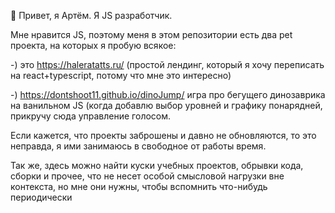 👋 Привет, я Артём. Я JS разработчик.

Мне нравится JS, поэтому меня в этом репозитории есть два pet проекта, на которых я пробую всякое:

-) это https://haleratatts.ru/ (простой лендинг, который я хочу переписать на react+typescript, потому что мне это интересно) 

-) https://dontshoot11.github.io/dinoJump/ игра про бегущего динозаврика на ванильном JS (когда добавлю выбор уровней и графику понарядней, прикручу сюда управление голосом.

Если кажется, что проекты заброшены и давно не обновляются, то это неправда, я ими занимаюсь в свободное от работы время.

Так же, здесь можно найти куски учебных проектов, обрывки кода, сборки и прочее, что не несет особой смысловой нагрузки вне контекста, но мне они нужны, чтобы вспомнить что-нибудь периодически

